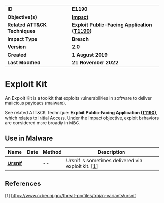 <table>
<tr>
<td><b>ID</b></td>
<td><b>E1190</b></td>
</tr>
<tr>
<td><b>Objective(s)</b></td>
<td><b><a href="../impact">Impact</a></b></td>
</tr>
<tr>
<td><b>Related ATT&CK Techniques</b></td>
<td><b>Exploit Public-Facing Application (<a href="https://attack.mitre.org/techniques/T1190">T1190</a>)</b></td>
</tr>
<tr>
<td><b>Impact Type</b></td>
<td><b>Breach</b></td>
</tr>
<tr>
<td><b>Version</b></td>
<td><b>2.0</b></td>
</tr>
<tr>
<td><b>Created</b></td>
<td><b>1 August 2019</b></td>
</tr>
<tr>
<td><b>Last Modified</b></td>
<td><b>21 November 2022</b></td>
</tr>
</table>


# Exploit Kit

An Exploit Kit is a toolkit that exploits vulnerabilities in software to deliver malicious payloads (malware).

See related ATT&CK Technique: **Exploit Public-Facing Application ([T1190](https://attack.mitre.org/techniques/T1190))**, which relates to Initial Access. Under the Impact objective, exploit behaviors are considered more broadly in MBC.

## Use in Malware

|Name|Date|Method|Description|
|---|---|---|---|
|[**Ursnif**](../xample-malware/ursnif.md)||--|Ursnif is sometimes delivered via exploit kit. [[1]](#1)|

## References

<a name="1">[1]</a> https://www.cyber.nj.gov/threat-profiles/trojan-variants/ursnif
